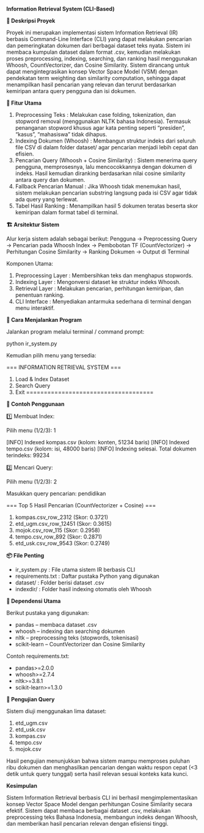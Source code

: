****Information Retrieval System (CLI-Based)****

**📌 Deskripsi Proyek**

Proyek ini merupakan implementasi sistem Information Retrieval (IR) berbasis Command-Line Interface (CLI) yang dapat melakukan pencarian dan pemeringkatan dokumen dari berbagai dataset teks nyata. Sistem ini membaca kumpulan dataset dalam format .csv, kemudian melakukan proses preprocessing, indexing, searching, dan ranking hasil menggunakan Whoosh, CountVectorizer, dan Cosine Similarity. Sistem dirancang untuk dapat mengintegrasikan konsep Vector Space Model (VSM) dengan pendekatan term weighting dan similarity computation, sehingga dapat menampilkan hasil pencarian yang relevan dan terurut berdasarkan kemiripan antara query pengguna dan isi dokumen.

**🧩 Fitur Utama**

1. Preprocessing Teks : Melakukan case folding, tokenization, dan stopword removal (menggunakan NLTK bahasa Indonesia). Termasuk penanganan stopword khusus agar kata penting seperti “presiden”, “kasus”, “mahasiswa” tidak dihapus.
2. Indexing Dokumen (Whoosh) : Membangun struktur indeks dari seluruh file CSV di dalam folder dataset/ agar pencarian menjadi lebih cepat dan efisien.
3. Pencarian Query (Whoosh + Cosine Similarity) : Sistem menerima query pengguna, memprosesnya, lalu mencocokkannya dengan dokumen di indeks. Hasil kemudian diranking berdasarkan nilai cosine similarity antara query dan dokumen.
4. Fallback Pencarian Manual : Jika Whoosh tidak menemukan hasil, sistem melakukan pencarian substring langsung pada isi CSV agar tidak ada query yang terlewat.
5. Tabel Hasil Ranking : Menampilkan hasil 5 dokumen teratas beserta skor kemiripan dalam format tabel di terminal.

**🏗️ Arsitektur Sistem**

Alur kerja sistem adalah sebagai berikut:
Pengguna → Preprocessing Query → Pencarian pada Whoosh Index → Pembobotan TF (CountVectorizer) → Perhitungan Cosine Similarity → Ranking Dokumen → Output di Terminal

Komponen Utama:
1. Preprocessing Layer : Membersihkan teks dan menghapus stopwords.
2. Indexing Layer : Mengonversi dataset ke struktur indeks Whoosh.
3. Retrieval Layer : Melakukan pencarian, perhitungan kemiripan, dan penentuan ranking.
4. CLI Interface : Menyediakan antarmuka sederhana di terminal dengan menu interaktif.

**🚀 Cara Menjalankan Program**

Jalankan program melalui terminal / command prompt:

python ir_system.py

Kemudian pilih menu yang tersedia:

=== INFORMATION RETRIEVAL SYSTEM ===

1. Load & Index Dataset
2. Search Query
3. Exit
====================================

**🧾 Contoh Penggunaan**

1️⃣ Membuat Index:

Pilih menu (1/2/3): 1

[INFO] Indexed kompas.csv (kolom: konten, 51234 baris)
[INFO] Indexed tempo.csv (kolom: isi, 48000 baris)
[INFO] Indexing selesai. Total dokumen terindeks: 99234

2️⃣ Mencari Query:

Pilih menu (1/2/3): 2

Masukkan query pencarian: pendidikan

=== Top 5 Hasil Pencarian (CountVectorizer + Cosine) ===
1. kompas.csv_row_2312 (Skor: 0.3721)
2. etd_ugm.csv_row_12451 (Skor: 0.3615)
3. mojok.csv_row_115 (Skor: 0.2958)
4. tempo.csv_row_892 (Skor: 0.2871)
5. etd_usk.csv_row_9543 (Skor: 0.2749)

**📦 File Penting**

- ir_system.py : File utama sistem IR berbasis CLI
- requirements.txt : Daftar pustaka Python yang digunakan
- dataset/ : Folder berisi dataset .csv
- indexdir/ : Folder hasil indexing otomatis oleh Whoosh

**🧰 Dependensi Utama**

Berikut pustaka yang digunakan:
- pandas – membaca dataset .csv
- whoosh – indexing dan searching dokumen
- nltk – preprocessing teks (stopwords, tokenisasi)
- scikit-learn – CountVectorizer dan Cosine Similarity

Contoh requirements.txt:

- pandas>=2.0.0
- whoosh>=2.7.4
- nltk>=3.8.1
- scikit-learn>=1.3.0

**🧪 Pengujian Query**

Sistem diuji menggunakan lima dataset:
1. etd_ugm.csv
2. etd_usk.csv
3. kompas.csv
4. tempo.csv
5. mojok.csv

Hasil pengujian menunjukkan bahwa sistem mampu memproses puluhan ribu dokumen dan menghasilkan pencarian dengan waktu respon cepat (<3 detik untuk query tunggal) serta hasil relevan sesuai konteks kata kunci.

**Kesimpulan**

Sistem Information Retrieval berbasis CLI ini berhasil mengimplementasikan konsep Vector Space Model dengan perhitungan Cosine Similarity secara efektif. Sistem dapat membaca berbagai dataset .csv, melakukan preprocessing teks Bahasa Indonesia, membangun indeks dengan Whoosh, dan memberikan hasil pencarian relevan dengan efisiensi tinggi.
